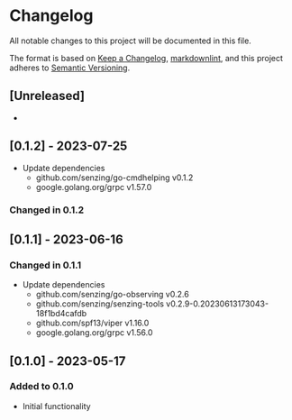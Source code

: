# Changelog

All notable changes to this project will be documented in this file.

The format is based on [Keep a Changelog](https://keepachangelog.com/en/1.0.0/),
[markdownlint](https://dlaa.me/markdownlint/),
and this project adheres to [Semantic Versioning](https://semver.org/spec/v2.0.0.html).

## [Unreleased]

-

## [0.1.2] - 2023-07-25

- Update dependencies
  - github.com/senzing/go-cmdhelping v0.1.2
  - google.golang.org/grpc v1.57.0

### Changed in  0.1.2

## [0.1.1] - 2023-06-16

### Changed in  0.1.1

- Update dependencies
  - github.com/senzing/go-observing v0.2.6
  - github.com/senzing/senzing-tools v0.2.9-0.20230613173043-18f1bd4cafdb
  - github.com/spf13/viper v1.16.0
  - google.golang.org/grpc v1.56.0

## [0.1.0] - 2023-05-17

### Added to 0.1.0

- Initial functionality
